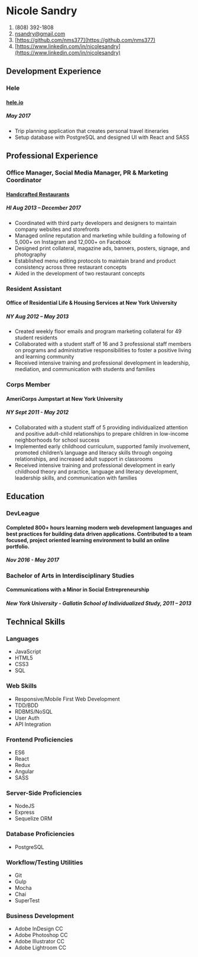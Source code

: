 # Nicole Sandry

1. (808) 392-1808
1. [nsandry@gmail.com](mailto:nsandry@gmail.com)
1. [https://github.com/nms377](https://github.com/nms377)
1. [https://www.linkedin.com/in/nicolesandry](https://www.linkedin.com/in/nicolesandry)

## Development Experience

### Hele
#### [hele.io](https://hele.io/)
##### May 2017
- Trip planning application that creates personal travel itineraries
- Setup database with PostgreSQL and designed UI with React and SASS

## Professional Experience

### Office Manager, Social Media Manager, PR & Marketing Coordinator
#### [Handcrafted Restaurants](http://www.handcraftedrestaurants.com/)
##### HI Aug 2013 – December 2017
- Coordinated with third party developers and designers to maintain company websites and storefronts
- Managed online reputation and marketing while building a following of 5,000+ on Instagram and 12,000+ on Facebook
- Designed print collateral, magazine ads, banners, posters, signage, and photography
- Established menu editing protocols to maintain brand and product consistency across three restaurant concepts
- Aided in the development of two restaurant concepts

### Resident Assistant
#### Office of Residential Life & Housing Services at New York University
##### NY Aug 2012 – May 2013  
- Created weekly floor emails and program marketing collateral for 49 student residents
- Collaborated with a student staff of 16 and 3 professional staff members on programs and administrative responsibilities to foster a positive living and learning community
- Received intensive training and professional development in leadership, mediation, and communication with students and families

### Corps Member
#### AmeriCorps Jumpstart at New York University
##### NY Sept 2011 - May 2012
- Collaborated with a student staff of 5 providing individualized attention and positive adult-child relationships to prepare children in low-income neighborhoods for school success
- Implemented early childhood curriculum, supported family involvement, promoted children’s language and literacy skills through ongoing relationships, and increased adult support in classrooms
- Received intensive training and professional development in early childhood theory and practice, language and literacy development, leadership skills, and communication with families

## Education
### DevLeague
#### Completed 800+ hours learning modern web development languages and best practices for building data driven applications. Contributed to a team focused, project oriented learning environment to build an online portfolio.
##### Nov 2016 - May 2017

### Bachelor of Arts in Interdisciplinary Studies
#### Communications with a Minor in Social Entrepreneurship
##### New York University - Gallatin School of Individualized Study, 2011 – 2013

## Technical Skills

### Languages
- JavaScript
- HTML5
- CSS3
- SQL

### Web Skills
- Responsive/Mobile First Web Development
- TDD/BDD
- RDBMS/NoSQL
- User Auth
- API Integration

### Frontend Proficiencies
- ES6
- React
- Redux
- Angular
- SASS

### Server-Side Proficiencies
- NodeJS
- Express
- Sequelize ORM

### Database Proficiencies
- PostgreSQL 

### Workflow/Testing Utilities
- Git
- Gulp
- Mocha
- Chai
- SuperTest

### Business Development
- Adobe InDesign CC
- Adobe Photoshop CC
- Adobe Illustrator CC
- Adobe Lightroom CC